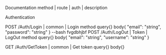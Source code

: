 Documentation
method | route | auth | description

Authentication

POST /Auth/Login | common  |  Login method
query{}
body{
  "email": "string",
  "password": "string"
}
--bash
fvgdbhjbf
POST /Auth/LogOut | Token  |  LogOut method
query{}
body{
  "email": "string",
  "username": "string"
}

GET /Auth/GetToken | common  |  Get token
query{}
body{}



